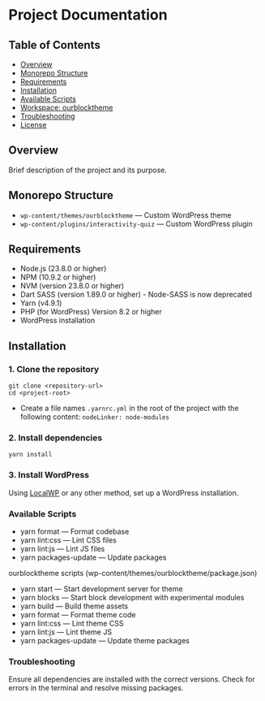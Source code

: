 # Project Documentation

## Table of Contents

- [Overview](#overview)
- [Monorepo Structure](#monorepo-structure)
- [Requirements](#requirements)
- [Installation](#installation)
- [Available Scripts](#available-scripts)
- [Workspace: ourblocktheme](#workspace-ourblocktheme)
- [Troubleshooting](#troubleshooting)
- [License](#license)

## Overview

Brief description of the project and its purpose.

## Monorepo Structure

- `wp-content/themes/ourblocktheme` — Custom WordPress theme
- `wp-content/plugins/interactivity-quiz` — Custom WordPress plugin

## Requirements

- Node.js (23.8.0 or higher)
- NPM (10.9.2 or higher)
- NVM (version 23.8.0 or higher)
- Dart SASS (version 1.89.0 or higher) - Node-SASS is now deprecated
- Yarn (v4.9.1)
- PHP (for WordPress) Version 8.2 or higher
- WordPress installation

## Installation

### 1. Clone the repository

```
git clone <repository-url>
cd <project-root>
````

- Create a file names `.yarnrc.yml` in the root of the project with the following content:
  `nodeLinker: node-modules`

### 2. Install dependencies

````
yarn install
````

### 3. Install WordPress

Using [LocalWP](https://localwp.com/) or any other method, set up a WordPress installation.

### Available Scripts

- yarn format — Format codebase
- yarn lint:css — Lint CSS files
- yarn lint:js — Lint JS files
- yarn packages-update — Update packages

ourblocktheme scripts (wp-content/themes/ourblocktheme/package.json)

- yarn start — Start development server for theme
- yarn blocks — Start block development with experimental modules
- yarn build — Build theme assets
- yarn format — Format theme code
- yarn lint:css — Lint theme CSS
- yarn lint:js — Lint theme JS
- yarn packages-update — Update theme packages

### Troubleshooting

Ensure all dependencies are installed with the correct versions.
Check for errors in the terminal and resolve missing packages.
